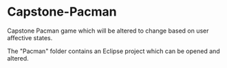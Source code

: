 Capstone-Pacman
===============

Capstone Pacman game which will be altered to change based on user affective states.

The "Pacman" folder contains an Eclipse project which can be opened and altered.
